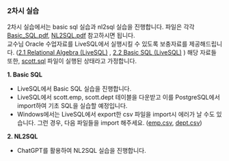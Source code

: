 ### 2차시 실습

2차시 실습에서는 basic sql 실습과 nl2sql 실습을 진행합니다. 파일은 각각 [Basic_SQL.pdf](./Basic_SQL.pdf), [NL2SQL.pdf](./NL2SQL.pdf) 참고하시면 됩니다.
<br/>
교수님 Oracle 수업자료를 LiveSQL에서 실행시킬 수 있도록 보충자료를 제공해드립니다. ([2.1 Relational Algebra (LiveSQL)](<./2/2.1 relational algebra.md>) , [2.2 Basic SQL (LiveSQL)](<./2/2.1 relational algebra.md>) ) 해당 자료들 또한, [scott.sql](../1/scott.sql) 파일이 실행된 상태라고 가정합니다.

**1. Basic SQL**

- LiveSQL에서 Basic SQL 실습을 진행합니다.
- LiveSQL에서 scott.emp, scott.dept 테이블을 다운받고 이를 PostgreSQL에서 import하여 기초 SQL을 실습할 예정입니다.
- Windows에서는 LiveSQL에서 export한 csv 파일을 import시 에러가 날 수도 있습니다. 그런 경우, 다음 파일들을 import 해주세요. ([emp.csv](./emp.csv), [dept.csv](./dept.csv))

**2. NL2SQL**

- ChatGPT를 활용하여 NL2SQL 실습을 진행합니다.
